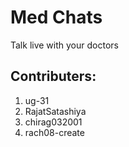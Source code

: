 # Med Chats

Talk live with your doctors

## Contributers:

1. ug-31
2. RajatSatashiya
3. chirag032001
4. rach08-create
